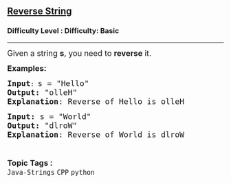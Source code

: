 <h2><a href="https://www.geeksforgeeks.org/problems/reverse-string--141628/1?page=1&category=python&difficulty=Basic&sortBy=submissions">Reverse String</a></h2><h3>Difficulty Level : Difficulty: Basic</h3><hr><div class="problems_problem_content__Xm_eO"><p><span style="font-size: 18px;">Given a string <strong>s</strong>, you need to <strong>reverse</strong> it.</span></p>
<p><span style="font-size: 18px;"><strong>Examples:</strong></span></p>
<pre><span style="font-size: 18px;"><strong>Input</strong></span>: <span style="font-size: 18px;">s = "Hello"
<strong>Output:</strong> "olleH"
<strong>Explanation</strong>: Reverse of Hello is olleH</span></pre>
<pre><span style="font-size: 18px;"><strong>Input: </strong>s = "World"
<strong>Output: </strong>"dlroW"
<strong>Explanation</strong>: Reverse of World is dlroW</span>
</pre></div><br><p><span style=font-size:18px><strong>Topic Tags : </strong><br><code>Java-Strings</code>&nbsp;<code>CPP</code>&nbsp;<code>python</code>&nbsp;